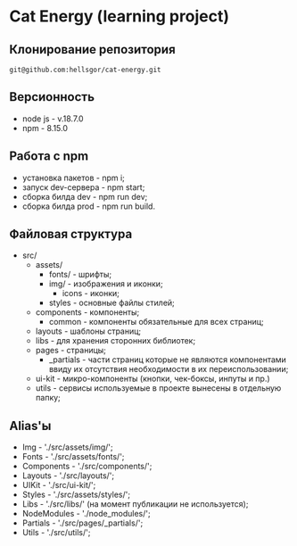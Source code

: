 # Cat Energy (learning project)

## Клонирование репозитория

    git@github.com:hellsgor/cat-energy.git

## Версионность

* node js - v.18.7.0
* npm - 8.15.0

## Работа с npm

* установка пакетов - npm i;
* запуск dev-сервера - npm start;
* сборка билда dev - npm run dev;
* сборка билда prod - npm run build.

## Файловая структура

* src/
  * assets/
    * fonts/ - шрифты;
    * img/ - изображения и иконки;
      * icons - иконки;
    * styles - основные файлы стилей;
  * components - компоненты;
    * common - компоненты обязательные для всех страниц;
  * layouts - шаблоны страниц;
  * libs - для хранения сторонних библиотек;
  * pages - страницы;
    * _partials - части страниц которые не являются компонентами ввиду их отсутствия необходимости в их переиспользовании;
  * ui-kit - микро-компоненты (кнопки, чек-боксы, инпуты и пр.)
  * utils - сервисы используемые в проекте вынесены в отдельную папку;

## Alias'ы

* Img - './src/assets/img/';
* Fonts - './src/assets/fonts/';
* Components - './src/components/';
* Layouts - './src/layouts/';
* UIKit - './src/ui-kit/';
* Styles - './src/assets/styles/';
* Libs - './src/libs/' (на момент публикации не используется);
* NodeModules - './node_modules/';
* Partials - './src/pages/_partials/';
* Utils - './src/utils/';
